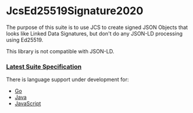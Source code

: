 # JcsEd25519Signature2020

The purpose of this suite is to use JCS to create signed JSON Objects that looks like Linked Data Signatures, but don't do any JSON-LD processing using Ed25519.

This library is not compatible with JSON-LD.

### [Latest Suite Specification](https://identity.foundation/JcsEd25519Signature2020/)

There is language support under development for:

- [Go](./signature-suite-impls/golang)
- [Java](./signature-suite-impls/java)
- [JavaScript](./signature-suite-impls/javascript)


